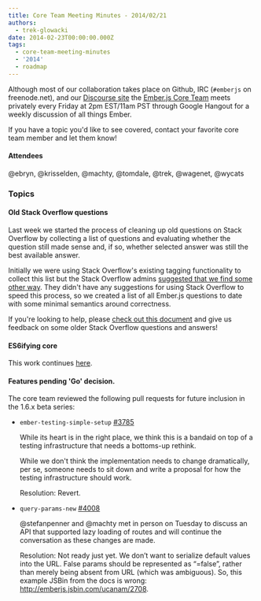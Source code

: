 ```yaml
---
title: Core Team Meeting Minutes - 2014/02/21
authors:
  - trek-glowacki
date: 2014-02-23T00:00:00.000Z
tags:
  - core-team-meeting-minutes
  - '2014'
  - roadmap
---
```



Although most of our collaboration takes place on Github, IRC
(`#emberjs` on freenode.net), and our [Discourse site](http://discuss.emberjs.com/)
the [Ember.js Core Team](/team) meets privately every
Friday at 2pm EST/11am PST through Google Hangout for a weekly
discussion of all things Ember.

If you have a topic you'd like to see covered, contact your favorite
core team member and let them know!

#### Attendees
@ebryn, @krisselden, @machty, @tomdale, @trek, @wagenet, @wycats


### Topics
#### Old Stack Overflow questions
Last week we started the process of cleaning up old questions on Stack Overflow by
collecting a list of questions and evaluating whether the question still made
sense and, if so, whether selected answer was still the best available answer.

Initially we were using Stack Overflow's existing tagging functionality to collect this
list but the Stack Overflow admins [suggested that we find some other way](http://meta.stackoverflow.com/a/221612/238614).
They didn't have any suggestions for using Stack Overflow to speed this process,
so we created a list of all Ember.js questions to date with some minimal semantics
around correctness.

If you're looking to help, please [check out this document](https://docs.google.com/spreadsheet/ccc?key=0Aie5my_LJZzOdFB3SnAtZHFZcENic3hrMmxHdWkzeXc&usp=drive_web#gid=0)
and give us feedback on some older Stack Overflow questions and answers!

#### ES6ifying core
This work continues [here](https://github.com/emberjs/ember.js/pull/4374).

#### Features pending 'Go' decision.
The core team reviewed the following pull requests for future inclusion in
the 1.6.x beta series:


*  `ember-testing-simple-setup` [#3785](https://github.com/emberjs/ember.js/pull/3785)

    While its heart is in the right place, we think this is a bandaid on top of a
    testing infrastructure that needs a bottoms-up rethink.

    While we don't think the implementation needs to change dramatically, per se,
    someone needs to sit down and write a proposal for how the testing infrastructure
    should work.

    Resolution: Revert.



*  `query-params-new` [#4008](https://github.com/emberjs/ember.js/pull/4008)

    @stefanpenner and @machty met in person on Tuesday to discuss an API that supported
    lazy loading of routes and will continue the conversation as these changes are made.

    Resolution: Not ready just yet. We don’t  want to serialize default values into the
    URL. False params should be represented as “=false”, rather than merely being absent
    from URL (which was ambiguous). So, this example JSBin from the docs is wrong:
    http://emberjs.jsbin.com/ucanam/2708.




